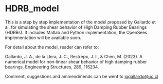 # HDRB_model
This is a step by step implementation of the model proposed by Gallardo et al. for simulating the shear behavior of High Damping Rubber Bearings (HDRBs). It includes Matlab and Python implementation, the OpenSees implementation will be available soon.

For detail about the model, reader can refer to:

Gallardo, J. A., de la Llera, J. C., Restrepo, J. I., & Chen, M. (2023). A numerical model for non-linear shear behavior of high damping rubber bearings. Engineering Structures, 289, 116234.

Comment, suggestions and ammendmends can be went to jogallardo@uc.cl 
